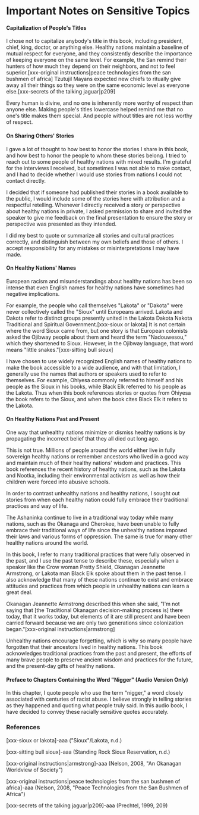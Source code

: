 # Important Notes on Sensitive Topics

#### Capitalization of People's Titles

I chose not to capitalize anybody's title in this book, including president, chief, king, doctor, or anything else. Healthy nations maintain a baseline of mutual respect for everyone, and they consistently describe the importance of keeping everyone on the same level. For example, the San remind their hunters of how much they depend on their neighbors, and not to feel superior.[xxx-original instructions|peace technologies from the san bushmen of africa] Tzutujil Mayans expected new chiefs to ritually give away all their things so they were on the same economic level as everyone else.[xxx-secrets of the talking jaguar|p209]

Every human is divine, and no one is inherently more worthy of respect than anyone else. Making people's titles lowercase helped remind me that no one's title makes them special. And people without titles are not less worthy of respect.

#### On Sharing Others' Stories

I gave a lot of thought to how best to honor the stories I share in this book, and how best to honor the people to whom these stories belong. I tried to reach out to some people of healthy nations with mixed results. I'm grateful for the interviews I received, but sometimes I was not able to make contact, and I had to decide whether I would use stories from nations I could not contact directly.

I decided that if someone had published their stories in a book available to the public, I would include some of the stories here with attribution and a respectful retelling. Whenever I directly received a story or perspective about healthy nations in private, I asked permission to share and invited the speaker to give me feedback on the final presentation to ensure the story or perspective was presented as they intended.

I did my best to quote or summarize all stories and cultural practices correctly, and distinguish between my own beliefs and those of others. I accept responsibility for any mistakes or misinterpretations I may have made.

#### On Healthy Nations' Names

European racism and misunderstandings about healthy nations has been so intense that even English names for healthy nations have sometimes had negative implications. 

For example, the people who call themselves "Lakota" or "Dakota" were never collectively called the "Sioux" until Europeans arrived. Lakota and Dakota refer to distinct groups presently united in the Lakota Dakota Nakota Traditional and Spiritual Government.[xxx-sioux or lakota] It is not certain where the word Sioux came from, but one story is that European colonists asked the Ojibway people about them and heard the term "Nadouwesou," which they shortened to Sioux. However, in the Ojibway language, that word means "little snakes."[xxx-sitting bull sioux]

I have chosen to use widely recognized English names of healthy nations to make the book accessible to a wide audience, and with that limitation, I generally use the names that authors or speakers used to refer to themselves. For example, Ohiyesa commonly referred to himself and his people as the Sioux in his books, while Black Elk referred to his people as the Lakota. Thus when this book references stories or quotes from Ohiyesa the book refers to the Sioux, and when the book cites Black Elk it refers to the Lakota.

#### On Healthy Nations Past and Present

One way that unhealthy nations minimize or dismiss healthy nations is by propagating the incorrect belief that they all died out long ago.

This is not true. Millions of people around the world either live in fully sovereign healthy nations or remember ancestors who lived in a good way and maintain much of their healthy nations' wisdom and practices. This book references the recent history of healthy nations, such as the Lakota and Nootka, including their environmental activism as well as how their children were forced into abusive schools.

In order to contrast unhealthy nations and healthy nations, I sought out stories from when each healthy nation could fully embrace their traditional practices and way of life.

The Ashaninka continue to live in a traditional way today while many nations, such as the Okanaga and Cherokee, have been unable to fully embrace their traditional ways of life since the unhealthy nations imposed their laws and various forms of oppression. The same is true for many other healthy nations around the world.

In this book, I refer to many traditional practices that were fully observed in the past, and I use the past tense to describe these, especially when a speaker like the Crow woman Pretty Shield, Okanagan Jeannette Armstrong, or Lakota man Black Elk spoke about them in the past tense. I also acknowledge that many of these nations continue to exist and embrace attitudes and practices from which people in unhealthy nations can learn a great deal.

Okanagan Jeannette Armstrong described this when she said, "I'm not saying that [the Traditional Okanagan decision-making process is] there today, that it works today, but elements of it are still present and have been carried forward because we are only two generations since colonization began."[xxx-original instructions|armstrong]

Unhealthy nations encourage forgetting, which is why so many people have forgotten that their ancestors lived in healthy nations. This book acknowledges traditional practices from the past and present, the efforts of many brave people to preserve ancient wisdom and practices for the future, and the present-day gifts of healthy nations.

#### Preface to Chapters Containing the Word "Nigger" (Audio Version Only)

In this chapter, I quote people who use the term "nigger," a word closely associated with centuries of racist abuse. I believe strongly in telling stories as they happened and quoting what people truly said. In this audio book, I have decided to convey these racially sensitive quotes accurately.

### References

[xxx-sioux or lakota]-aaa ("Sioux"/Lakota, n.d.)

[xxx-sitting bull sioux]-aaa (Standing Rock Sioux Reservation, n.d.)

[xxx-original instructions|armstrong]-aaa (Nelson, 2008, "An Okanagan Worldview of Society")

[xxx-original instructions|peace technologies from the san bushmen of africa]-aaa (Nelson, 2008, "Peace Technologies from the San Bushmen of Africa")

[xxx-secrets of the talking jaguar|p209]-aaa (Prechtel, 1999, 209)